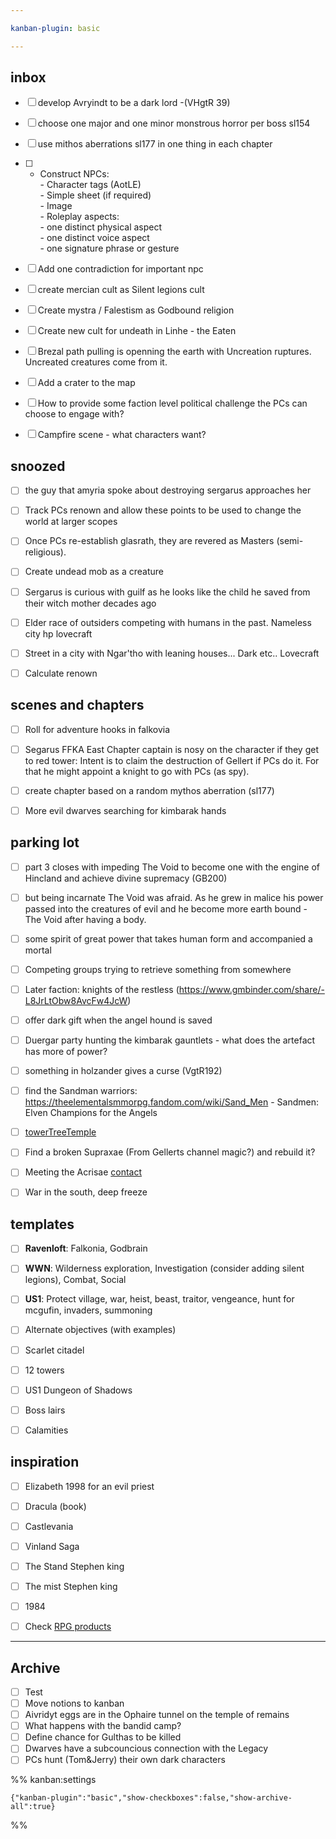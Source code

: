 ```yaml
---

kanban-plugin: basic

---
```


## inbox

- [ ] develop Avryindt to be a dark lord -(VHgtR 39)
- [ ] choose one major and one minor monstrous horror per boss sl154
- [ ] use mithos aberrations sl177 in one thing in each chapter
- [ ] - Construct NPCs:<br>	- Character tags (AotLE)<br>	- Simple sheet (if required)<br>	- Image<br>	- Roleplay aspects:<br>		- one distinct physical aspect<br>		- one distinct voice aspect<br>		- one signature phrase or gesture
- [ ] Add one contradiction for important npc
- [ ] create mercian cult as Silent legions cult
- [ ] Create mystra / Falestism as Godbound religion
- [ ] Create new cult for undeath in Linhe - the Eaten
- [ ] Brezal path pulling is openning the earth with Uncreation ruptures. Uncreated creatures come from it.
- [ ] Add a crater to the map
- [ ] How to provide some faction level political challenge the PCs can choose to engage with?
- [ ] Campfire scene - what characters want?


## snoozed

- [ ] the guy that amyria spoke about destroying sergarus approaches her
- [ ] Track PCs renown and allow these points to be used to change the world at larger scopes
- [ ] Once PCs re-establish glasrath, they are revered as Masters (semi-religious).
- [ ] Create undead mob as a creature
- [ ] Sergarus is curious with guilf as he looks like the child he saved from their witch mother decades ago
- [ ] Elder race of outsiders competing with humans in the past. Nameless city hp lovecraft
- [ ] Street in a city with Ngar'tho with leaning houses... Dark etc.. Lovecraft
- [ ] Calculate renown


## scenes and chapters

- [ ] Roll for adventure hooks in falkovia
- [ ] Segarus FFKA East Chapter captain is nosy on the character if they get to red tower: Intent is to claim the destruction of Gellert if PCs do it. For that he might appoint a knight to go with PCs (as spy).
- [ ] create chapter based on a random mythos aberration (sl177)
- [ ] More evil dwarves searching for kimbarak hands


## parking lot

- [ ] part 3 closes with impeding The Void to become one with the engine of Hincland and achieve divine supremacy (GB200)
- [ ] but being incarnate The Void was afraid. As he grew in malice his power passed into the creatures of evil and he become more earth bound - The Void after having a body.
- [ ] some spirit of great power that takes human form and accompanied a mortal
- [ ] Competing groups trying to retrieve something from somewhere
- [ ] Later faction: knights of the restless (https://www.gmbinder.com/share/-L8JrLtObw8AvcFw4JcW)
- [ ] offer dark gift when the angel hound is saved
- [ ] Duergar party hunting the kimbarak gauntlets - what does the artefact has more of power?
- [ ] something in holzander gives a curse (VgtR192)
- [ ] find the Sandman warriors: https://theelementalsmmorpg.fandom.com/wiki/Sand_Men - Sandmen: Elven Champions for the Angels
- [ ] [towerTreeTemple](locations/towerTreeTemple.md)
- [ ] Find a broken Supraxae (From Gellerts channel magic?) and rebuild it?
- [ ] Meeting the Acrisae [contact](../../bookReviews/contact.md)
- [ ] War in the south, deep freeze


## templates

- [ ] **Ravenloft**: Falkonia, Godbrain
- [ ] **WWN**: Wilderness exploration, Investigation (consider adding silent legions), Combat, Social
- [ ] **US1**: Protect village, war, heist, beast, traitor, vengeance, hunt for mcgufin, invaders, summoning
- [ ] Alternate objectives (with examples)
- [ ] Scarlet citadel
- [ ] 12 towers
- [ ] US1 Dungeon of Shadows
- [ ] Boss lairs
- [ ] Calamities


## inspiration

- [ ] Elizabeth 1998 for an evil priest
- [ ] Dracula (book)
- [ ] Castlevania
- [ ] Vinland Saga
- [ ] The Stand Stephen king
- [ ] The mist Stephen king
- [ ] 1984
- [ ] Check [RPG products](chrome://bookmarks/?id=747)


***

## Archive

- [ ] Test
- [ ] Move notions to kanban
- [ ] Aivridyt eggs are in the Ophaire tunnel on the temple of remains
- [ ] What happens with the bandid camp?
- [ ] Define chance for Gulthas to be killed
- [ ] Dwarves have a subcouncious connection with the Legacy
- [ ] PCs hunt (Tom&Jerry) their own dark characters

%% kanban:settings
```
{"kanban-plugin":"basic","show-checkboxes":false,"show-archive-all":true}
```
%%